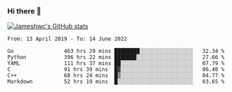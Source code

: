 ### Hi there 👋

[![Jameshwc's GitHub stats](https://github-readme-stats.vercel.app/api?username=jameshwc)](https://github.com/anuraghazra/github-readme-stats)

<!--START_SECTION:waka-->

```text
From: 13 April 2019 - To: 14 June 2022

Go                463 hrs 29 mins ████████░░░░░░░░░░░░░░░░░   32.34 %
Python            396 hrs 22 mins ███████░░░░░░░░░░░░░░░░░░   27.66 %
YAML              111 hrs 37 mins ██░░░░░░░░░░░░░░░░░░░░░░░   07.79 %
C                 91 hrs 39 mins  █▓░░░░░░░░░░░░░░░░░░░░░░░   06.40 %
C++               68 hrs 24 mins  █▒░░░░░░░░░░░░░░░░░░░░░░░   04.77 %
Markdown          52 hrs 19 mins  █░░░░░░░░░░░░░░░░░░░░░░░░   03.65 %
```

<!--END_SECTION:waka-->